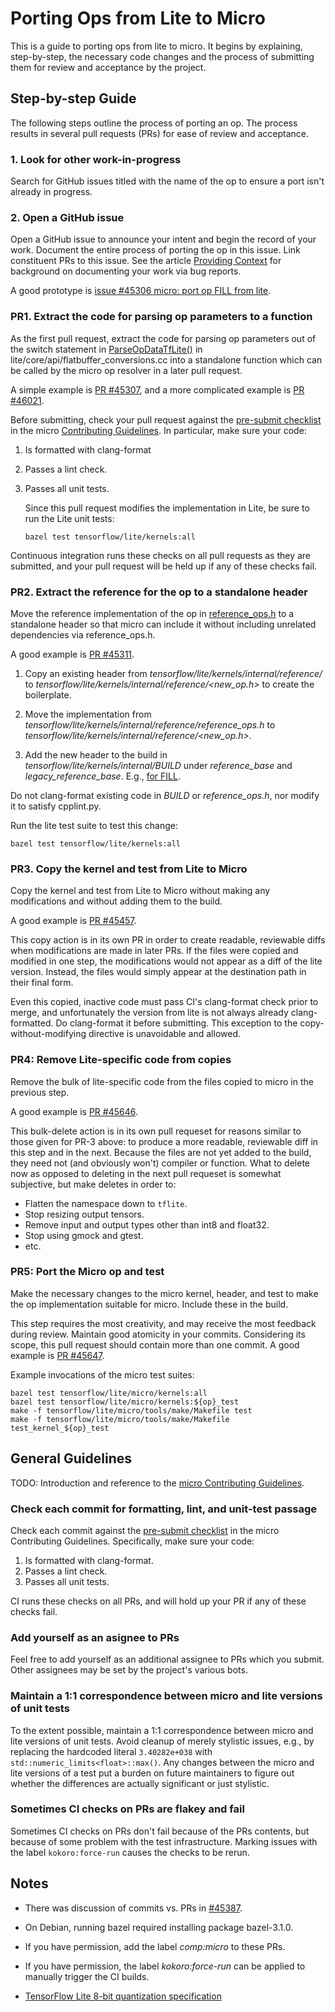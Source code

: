 # Porting Ops from Lite to Micro

This is a guide to porting ops from lite to micro. It begins by explaining,
step-by-step, the necessary code changes and the process of submitting them for
review and acceptance by the project. 

## Step-by-step Guide

The following steps outline the process of porting an op. The process results
in several pull requests (PRs) for ease of review and acceptance.

### 1. Look for other work-in-progress

Search for GitHub issues titled with the name of the op to ensure a port isn't
already in progress.

### 2. Open a GitHub issue
    
Open a GitHub issue to announce your intent and begin the record of your work.
Document the entire process of porting the op in this issue. Link constituent
PRs to this issue. See the article [Providing Context][] for background on
documenting your work via bug reports.

A good prototype is [issue #45306 micro: port op FILL from lite][#45306].

### PR1. Extract the code for parsing op parameters to a function

As the first pull request, extract the code for parsing op parameters out of
the switch statement in [ParseOpDataTfLite()][] in
lite/core/api/flatbuffer_conversions.cc into a standalone function which can be
called by the micro op resolver in a later pull request.
    
A simple example is [PR #45307][], and a more complicated example is
[PR #46021][].

Before submitting, check your pull request against the [pre-submit checklist][]
in the micro [Contributing Guidelines][]. In particular, make sure your code:

1.  Is formatted with clang-format
2.  Passes a lint check.
3.  Passes all unit tests.
   
    Since this pull request modifies the implementation in Lite, be sure to run
    the Lite unit tests: 
    
        bazel test tensorflow/lite/kernels:all

Continuous integration runs these checks on all pull requests as they are
submitted, and your pull request will be held up if any of these checks fail.

### PR2. Extract the reference for the op to a standalone header

Move the reference implementation of the op in [reference_ops.h][] to a standalone header so that
micro can include it without including unrelated dependencies via
reference_ops.h.

A good example is [PR #45311][].

1.  Copy an existing header from
    *tensorflow/lite/kernels/internal/reference/* to
    *tensorflow/lite/kernels/internal/reference/<new_op.h>* to create the
    boilerplate.

1.  Move the implementation from
    *tensorflow/lite/kernels/internal/reference/reference_ops.h* to
    *tensorflow/lite/kernels/internal/reference/<new_op.h>*.

1.  Add the new header to the build in
    *tensorflow/lite/kernels/internal/BUILD* under *reference_base* and
    *legacy_reference_base*. E.g., [for FILL][].

    [for FILL]: https://github.com/tensorflow/tensorflow/pull/45311/commits/92f459e6b917fa5099ef5317d14c5100d33a86f0#diff-0b0fc9e1affece3c5a141ee9326f882876b6b958bc8b12a7c01d7540dc04983e

Do not clang-format existing code in *BUILD* or *reference_ops.h*, nor
modify it to satisfy cpplint.py.

Run the lite test suite to test this change:

    bazel test tensorflow/lite/kernels:all

### PR3. Copy the kernel and test from Lite to Micro
    
Copy the kernel and test from Lite to Micro without making any modifications
and without adding them to the build.
    
A good example is [PR #45457][].

This copy action is in its own PR in order to create readable, reviewable diffs
when modifications are made in later PRs.  If the files were copied and
modified in one step, the modifications would not appear as a diff of the lite
version. Instead, the files would simply appear at the destination path in
their final form.

Even this copied, inactive code must pass CI's clang-format check prior to
merge, and unfortunately the version from lite is not always already
clang-formatted. Do clang-format it before submitting. This exception to the
copy-without-modifying directive is unavoidable and allowed.

### PR4: Remove Lite-specific code from copies

Remove the bulk of lite-specific code from the files copied to micro in the
previous step.
    
A good example is [PR #45646][].
    
This bulk-delete action is in its own pull requeset for reasons similar to
those given for PR-3 above: to produce a more readable, reviewable diff in this
step and in the next. Because the files are not yet added to the build, they
need not (and obviously won't) compiler or function. What to delete now as
opposed to deleting in the next pull requeset is somewhat subjective, but make
deletes in order to:

-   Flatten the namespace down to `tflite`.
-   Stop resizing output tensors.
-   Remove input and output types other than int8 and float32.
-   Stop using gmock and gtest.
-   etc.

### PR5: Port the Micro op and test

Make the necessary changes to the micro kernel, header, and test to make the op
implementation suitable for micro. Include these in the build.

This step requires the most creativity, and may receive the most feedback
during review. Maintain good atomicity in your commits. Considering its scope,
this pull request should contain more than one commit. A good example is
[PR #45647][]. 

Example invocations of the micro test suites:

    bazel test tensorflow/lite/micro/kernels:all
    bazel test tensorflow/lite/micro/kernels:${op}_test
    make -f tensorflow/lite/micro/tools/make/Makefile test
    make -f tensorflow/lite/micro/tools/make/Makefile test_kernel_${op}_test

[#45306]: https://github.com/tensorflow/tensorflow/issues/45306
[PR #45307]: https://github.com/tensorflow/tensorflow/pull/45307
[PR #45311]: https://github.com/tensorflow/tensorflow/pull/45311
[PR #45457]: https://github.com/tensorflow/tensorflow/pull/45457
[PR #45646]: https://github.com/tensorflow/tensorflow/pull/45646
[PR #45647]: https://github.com/tensorflow/tensorflow/pull/45647
[PR #46021]: https://github.com/tensorflow/tensorflow/pull/46021
[Providing Context]: https://testing.googleblog.com/2017/09/code-health-providing-context-with.html
[ParseOpDataTfLite()]: https://github.com/tensorflow/tensorflow/blob/d8394a6d774f5e3c02d97f1fc18ff445199db598/tensorflow/lite/core/api/flatbuffer_conversions.cc#L135
[pre-submit checklist]: https://github.com/tensorflow/tensorflow/blob/master/tensorflow/lite/micro/CONTRIBUTING.md#before-submitting-your-pr
[Contributing Guidelines]: https://github.com/tensorflow/tensorflow/blob/master/tensorflow/lite/micro/CONTRIBUTING.md
[reference_ops.h]: https://github.com/tensorflow/tensorflow/blob/92f459e6b917fa5099ef5317d14c5100d33a86f0/tensorflow/lite/kernels/internal/reference/reference_ops.h
[general porting guidelines]: #general-porting-guidelines

## General Guidelines

TODO: Introduction and reference to the [micro Contributing Guidelines][].

[micro Contributing Guidelines]: https://github.com/tensorflow/tensorflow/blob/master/tensorflow/lite/micro/CONTRIBUTING.md

### Check each commit for formatting, lint, and unit-test passage

Check each commit against the [pre-submit checklist][] in the micro
Contributing Guidelines. Specifically, make sure your code:

1.  Is formatted with clang-format.
1.  Passes a lint check.
1.  Passes all unit tests.

CI runs these checks on all PRs, and will hold up your PR if any of these checks fail.

### Add yourself as an asignee to PRs

Feel free to add yourself as an additional assignee to PRs which you submit.
Other assignees may be set by the project's various bots.

### Maintain a 1:1 correspondence between micro and lite versions of unit tests

To the extent possible, maintain a 1:1 correspondence between micro and lite
versions of unit tests. Avoid cleanup of merely stylistic issues, e.g., by
replacing the hardcoded literal `3.40282e+038` with
`std::numeric_limits<float>::max()`. Any changes between the micro and lite
versions of a test put a burden on future maintainers to figure out whether the
differences are actually significant or just stylistic.

### Sometimes CI checks on PRs are flakey and fail

Sometimes CI checks on PRs don't fail because of the PRs contents, but because
of some problem with the test infrastructure. Marking issues with the label
`kokoro:force-run` causes the checks to be rerun.

## Notes

*   There was discussion of commits vs. PRs in [#45387][].

*   On Debian, running bazel required installing package bazel-3.1.0.

*   If you have permission, add the label *comp:micro* to these PRs.

*   If you have permission, the label *kokoro:force-run* can be applied to
    manually trigger the CI builds.

*   [TensorFlow Lite 8-bit quantization specification](https://www.tensorflow.org/lite/performance/quantization_spec)

[#45387]: https://github.com/tensorflow/tensorflow/issues/45387


